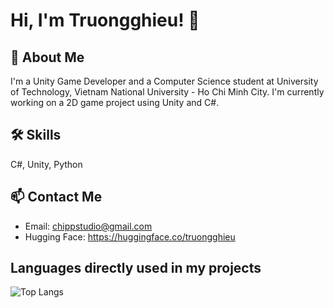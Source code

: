 

<!---
truongghieu/truongghieu is a ✨ special ✨ repository because its `README.md` (this file) appears on your GitHub profile.
You can click the Preview link to take a look at your changes.
--->


# Hi, I'm Truongghieu! 👋


## 🚀 About Me
I'm a Unity Game Developer and a Computer Science student at University of Technology, Vietnam National University - Ho Chi Minh City. I'm currently working on a 2D game project using Unity and C#.

## 🛠 Skills
C#, Unity, Python

## 📫 Contact Me
- Email: chippstudio@gmail.com
- Hugging Face: https://huggingface.co/truongghieu

## Languages directly used in my projects
![Top Langs](https://github-readme-stats.vercel.app/api/top-langs/?username=truongghieu&layout=compact&theme=radical)
